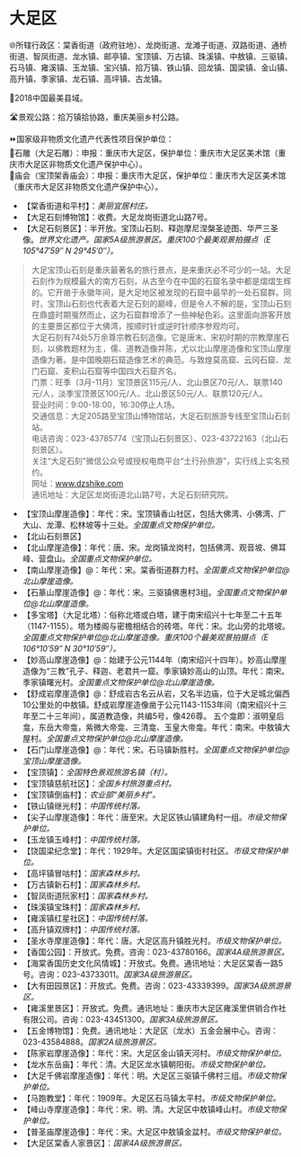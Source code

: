 # 大足区  
🌐所辖行政区：棠香街道（政府驻地）、龙岗街道、龙滩子街道、双路街道、通桥街道、智凤街道、龙水镇、邮亭镇、宝顶镇、万古镇、珠溪镇、中敖镇、三驱镇、石马镇、雍溪镇、玉龙镇、宝兴镇、拾万镇、铁山镇、回龙镇、国梁镇、金山镇、高升镇、季家镇、龙石镇、高坪镇、古龙镇。  
  
🏅2018中国最美县域。  
  
🛣️景观公路：拾万镇拾协路，重庆美丽乡村公路。  
  
⏩国家级非物质文化遗产代表性项目保护单位：  
🔸石雕（大足石雕）：申报：重庆市大足区，保护单位：重庆市大足区美术馆（重庆市大足区非物质文化遗产保护中心）。  
🔸庙会（宝顶架香庙会）：申报：重庆市大足区，保护单位：重庆市大足区美术馆（重庆市大足区非物质文化遗产保护中心）。  
  
* 【棠香街道和平村】：*美丽宜居村庄。*
* 【大足石刻博物馆】：收费。大足龙岗街道北山路7号。
* 【大足石刻景区】：半开放。宝顶山石刻、释迦摩尼涅槃圣迹图、华严三圣像。*世界文化遗产。国家5A级旅游景区。重庆100个最美观景拍摄点（E 105°47′59″ N 29°45′0″）。*      
> 大足宝顶山石刻是重庆最著名的旅行景点，是来重庆必不可少的一站。大足石刻作为规模最大的南方石刻，从古至今在中国的石窟名录中都是熠熠生辉的。它开凿于永徽年间，是大足地区被发现的石窟中最早的一处石窟群。同时，宝顶山石刻也代表着大足石刻的巅峰，但是令人不解的是，宝顶山石刻在鼎盛时期戛然而止，这为石窟群增添了一些神秘色彩。这里面向游客开放的主要景区都位于大佛湾，按顺时针或逆时针顺序参观均可。  
> 大足石刻有74处5万余尊宗教石刻造像。它是唐末、宋初时期的宗教摩崖石刻，以佛教题材为主，儒、道教造像并陈，尤以北山摩崖造像和宝顶山摩崖造像为著。是中国晚期石窟造像艺术的典范。与敦煌莫高窟、云冈石窟、龙门石窟、麦积山石窟等中国四大石窟齐名。  
> 门票：旺季（3月-11月）宝顶景区115元/人、北山景区70元/人、联票140元/人，淡季宝顶景区100元/人、北山景区50元/人、联票120元/人。  
> 营业时间：9:00-18:00，16:30停止人场。  
> 交通信息：大足205路至宝顶山博物馆站，大足石刻旅游专线至宝顶山石刻站。    
> 电话咨询：023-43785774（宝顶山石刻景区）、023-43722163（北山石刻景区）。  
> 关注“大足石刻”微信公众号或授权电商平台“土行孙旅游”，实行线上实名预约。  
> 网址：<a href="http://www.dzshike.com" target="_blank">www.dzshike.com</a>     
> 通讯地址：大足区龙岗街道北山路7号，大足石刻研究院。  
* 【宝顶山摩崖造像】：年代：宋。宝顶镇香山社区，包括大佛湾、小佛湾、广大山、龙潭、松林坡等十三处。*全国重点文物保护单位。*
* 【北山石刻景区】
* 【北山摩崖造像】：年代：唐、宋。龙岗镇龙岗村，包括佛湾、观音坡、佛耳峰、营盘山。*全国重点文物保护单位。*
* 【南山摩崖造像】@：年代：宋。棠香街道群力村。*全国重点文物保护单位@北山摩崖造像。*
* 【石篆山摩崖造像】@：年代：宋。三驱镇佛惠村3组。*全国重点文物保护单位@北山摩崖造像。*
* 【多宝塔】（大足北塔）：俗称北塔或白塔，建于南宋绍兴十七年至二十五年（1147-1155）。塔为楼阁与密檐相结合的砖塔。年代：宋。北山旁的北塔坡。*全国重点文物保护单位@北山摩崖造像。重庆100个最美观景拍摄点（E 106°10′59″ N 30°10′59″）。*
* 【妙高山摩崖造像】@：始建于公元1144年（南宋绍兴十四年）。妙高山摩崖造像为“三教”孔子、释迦、老君共一窟。季家镇妙高山的山顶。年代：南宋。季家镇曙光村。*全国重点文物保护单位@北山摩崖造像。*
* 【舒成岩摩崖造像】@：舒成岩古名云从岩，又名半边庙，位于大足城北偏西10公里处的中敖镇。舒成岩摩崖造像凿于公元1143-1153年间（南宋绍兴十三年至二十三年间），属道教造像，共编5号，像426尊。  五个龛即：淑明皇后龛，东岳大帝龛，紫微大帝龛、三清龛、玉皇大帝龛。年代：南宋。中敖镇大屋村。*全国重点文物保护单位@北山摩崖造像。*
* 【石门山摩崖造像】@：年代：宋。石马镇新胜村。*全国重点文物保护单位@宝顶山摩崖造像。*
* 【宝顶镇】：*全国特色景观旅游名镇（村）。*
* 【宝顶镇慈航社区】：*全国乡村旅游重点村。*
* 【宝顶镇倒庙村】：*农业部“美丽乡村”。*
* 【铁山镇继光村】：*中国传统村落。*
* 【尖子山摩崖造像】：年代：唐至宋。大足区铁山镇建角村一组。*市级文物保护单位。*  
* 【玉龙镇玉峰村】：*中国传统村落。*
* 【饶国梁纪念堂】：年代：1929年。大足区国梁镇街村社区。*市级文物保护单位。*  
* 【高坪镇冒咕村】：*国家森林乡村。*
* 【万古镇新石村】：*国家森林乡村。*
* 【智凤街道阮家村】：*国家森林乡村。*
* 【珠溪镇宝珠村】：*国家森林乡村。*
* 【雍溪镇红星社区】：*中国传统村落。*
* 【高升镇双牌村】：*中国传统村落。*  
* 【圣水寺摩崖造像】：年代：唐。大足区高升镇胜光村。*市级文物保护单位。* 
* 【香国公园】：开放式。免费。咨询：023-43780166。*国家4A级旅游景区。*  
* 【海棠香国历史文化风情城】：开放式。免费。通讯地址：大足区棠香一路5号。咨询：023-43733011。*国家3A级旅游景区。*  
* 【大有田园景区】：开放式。免费。咨询：023-43339399。*国家3A级旅游景区。*  
* 【雍溪里景区】：开放式。免费。通讯地址：重庆市大足区雍溪里供销合作社有限公司。咨询：023-43451300。*国家3A级旅游景区。*  
* 【五金博物馆】：免费。通讯地址：大足区（龙水）五金会展中心。咨询：023-43584888。*国家2A级旅游景区。*    
* 【陈家岩摩崖造像】：年代：宋。大足区金山镇天河村。*市级文物保护单位。* 
* 【龙水东岳庙】：年代：清。大足区龙水镇朝阳街。*市级文物保护单位。*  
* 【大足千佛岩摩崖造像】：年代：明。大足区三驱镇千佛村三组。*市级文物保护单位。*  
* 【马跑教堂】：年代：1909年。大足区石马镇太平村。*市级文物保护单位。*  
* 【峰山寺摩崖造像】：年代：宋、明、清。大足区中敖镇峰山村。*市级文物保护单位。*  
* 【普圣庙摩崖造像】：年代：宋。大足区中敖镇金盆村。*市级文物保护单位。*    
* 【大足区棠香人家景区】：*国家4A级旅游景区。* 